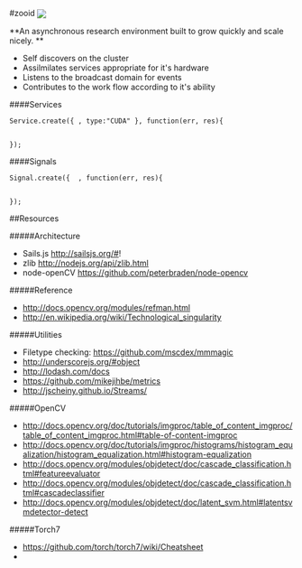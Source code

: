 #zooid <img src="http://recollectionbooks.com/bleed/images/BB/manowar1.gif" align=center> 


**An asynchronous research environment built to grow quickly and scale nicely. **

- Self discovers on the cluster
- Assilmilates services appropriate for it's hardware
- Listens to the broadcast domain for events
- Contributes to the work flow according to it's ability

####Services

    Service.create({ , type:"CUDA" }, function(err, res){
      
      
    });

####Signals

    Signal.create({  , function(err, res){
      
      
    });
    
    
##Resources

#####Architecture

- Sails.js http://sailsjs.org/#!
- zlib http://nodejs.org/api/zlib.html
- node-openCV https://github.com/peterbraden/node-opencv


#####Reference
- http://docs.opencv.org/modules/refman.html
- http://en.wikipedia.org/wiki/Technological_singularity

#####Utilities

- Filetype checking: https://github.com/mscdex/mmmagic
- http://underscorejs.org/#object
- http://lodash.com/docs
- https://github.com/mikejihbe/metrics
- http://jscheiny.github.io/Streams/

#####OpenCV


- http://docs.opencv.org/doc/tutorials/imgproc/table_of_content_imgproc/table_of_content_imgproc.html#table-of-content-imgproc
- http://docs.opencv.org/doc/tutorials/imgproc/histograms/histogram_equalization/histogram_equalization.html#histogram-equalization
- http://docs.opencv.org/modules/objdetect/doc/cascade_classification.html#featureevaluator
- http://docs.opencv.org/modules/objdetect/doc/cascade_classification.html#cascadeclassifier
- http://docs.opencv.org/modules/objdetect/doc/latent_svm.html#latentsvmdetector-detect

#####Torch7
- https://github.com/torch/torch7/wiki/Cheatsheet
- 
